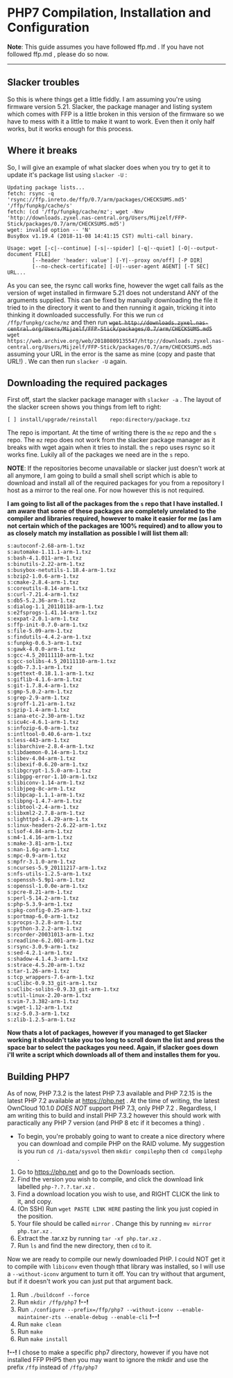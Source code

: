 # PHP7 Compilation, Installation and Configuration

**Note**: This guide assumes you have followed ffp.md . If you have not followed ffp.md , please do so now.

---
## Slacker troubles
So this is where things get a little fiddly. I am assuming you're using firmware version 5.21. Slacker, the package manager and listing system which comes with FFP is a little broken in this version of the firmware so we have to mess with it a little to make it want to work. Even then it only half works, but it works enough for this process.

## Where it breaks
So, I will give an example of what slacker does when you try to get it to update it's package list using `slacker -U` :

```
Updating package lists...
fetch: rsync -q 'rsync://ffp.inreto.de/ffp/0.7/arm/packages/CHECKSUMS.md5' '/ffp/funpkg/cache/s'
fetch: (cd '/ffp/funpkg/cache/mz'; wget -Nnv 'http://downloads.zyxel.nas-central.org/Users/Mijzelf/FFP-Stick/packages/0.7/arm/CHECKSUMS.md5')
wget: invalid option -- 'N'
BusyBox v1.19.4 (2018-11-08 14:41:15 CST) multi-call binary.

Usage: wget [-c|--continue] [-s|--spider] [-q|--quiet] [-O|--output-document FILE]
        [--header 'header: value'] [-Y|--proxy on/off] [-P DIR]
        [--no-check-certificate] [-U|--user-agent AGENT] [-T SEC] URL...
```
As you can see, the rsync call works fine, however the wget call fails as the version of wget installed in firmware 5.21 does not understand ANY of the arguments supplied. This can be fixed by manually downloading the file it tried to in the directory it went to and then running it again, tricking it into thinking it downloaded successfully. For this we run `cd /ffp/funpkg/cache/mz` and then run ~~`wget http://downloads.zyxel.nas-central.org/Users/Mijzelf/FFP-Stick/packages/0.7/arm/CHECKSUMS.md5`~~ `wget https://web.archive.org/web/20180809135547/http://downloads.zyxel.nas-central.org/Users/Mijzelf/FFP-Stick/packages/0.7/arm/CHECKSUMS.md5` assuming your URL in the error is the same as mine (copy and paste that URL!) . We can then run `slacker -U` again.

## Downloading the required packages
First off, start the slacker package manager with `slacker -a` . The layout of the slacker screen shows you things from left to right:
```
[ ] install/upgrade/reinstall    repo:directory/package.txz
```
The repo is important. At the time of writing there is the `mz` repo and the `s` repo. The `mz` repo does not work from the slacker package manager as it breaks with wget again when it tries to install. the `s` repo uses rsync so it works fine. Lukily all of the packages we need are in the `s` repo.

**NOTE**: If the repositories become unavailable or slacker just doesn't work at all anymore, I am going to build a small shell script which is able to download and install all of the required packages for you from a repository I host as a mirror to the real one. For now however this is not required.

**I am going to list all of the packages from the `s` repo that I have installed. I am aware that some of these packages are completely unrelated to the compiler and libraries required, however to make it easier for me (as I am not certain which of the packages are 100% required) and to allow you to as closely match my installation as possible I will list them all:**

```
s:autoconf-2.68-arm-1.txz
s:automake-1.11.1-arm-1.txz
s:bash-4.1.011-arm-1.txz
s:binutils-2.22-arm-1.txz
s:busybox-netutils-1.18.4-arm-1.txz
s:bzip2-1.0.6-arm-1.txz
s:cmake-2.8.4-arm-1.txz
s:coreutils-8.14-arm-1.txz
s:curl-7.21.4-arm-1.txz
s:db5-5.2.36-arm-1.txz
s:dialog-1.1_20110118-arm-1.txz
s:e2fsprogs-1.41.14-arm-1.txz
s:expat-2.0.1-arm-1.txz
s:ffp-init-0.7.0-arm-1.txz
s:file-5.09-arm-1.txz
s:findutils-4.4.2-arm-1.txz
s:funpkg-0.6.3-arm-1.txz
s:gawk-4.0.0-arm-1.txz
s:gcc-4.5_20111110-arm-1.txz
s:gcc-solibs-4.5_20111110-arm-1.txz
s:gdb-7.3.1-arm-1.txz
s:gettext-0.18.1.1-arm-1.txz
s:giflib-4.1.6-arm-1.txz
s:git-1.7.8.4-arm-1.txz
s:gmp-5.0.2-arm-1.txz
s:grep-2.9-arm-1.txz
s:groff-1.21-arm-1.txz
s:gzip-1.4-arm-1.txz
s:iana-etc-2.30-arm-1.txz
s:icu4c-4.6.1-arm-1.txz
s:infozip-6.0-arm-1.txz
s:intltool-0.40.6-arm-1.txz
s:less-443-arm-1.txz
s:libarchive-2.8.4-arm-1.txz
s:libdaemon-0.14-arm-1.txz
s:libev-4.04-arm-1.txz
s:libexif-0.6.20-arm-1.txz
s:libgcrypt-1.5.0-arm-1.txz
s:libgpg-error-1.10-arm-1.txz
s:libiconv-1.14-arm-1.txz
s:libjpeg-8c-arm-1.txz
s:libpcap-1.1.1-arm-1.txz
s:libpng-1.4.7-arm-1.txz
s:libtool-2.4-arm-1.txz
s:libxml2-2.7.8-arm-1.txz
s:lighttpd-1.4.29-arm-1.tx
s:linux-headers-2.6.22-arm-1.txz
s:lsof-4.84-arm-1.txz
s:m4-1.4.16-arm-1.txz
s:make-3.81-arm-1.txz
s:man-1.6g-arm-1.txz
s:mpc-0.9-arm-1.txz
s:mpfr-3.1.0-arm-1.txz
s:ncurses-5.9_20111217-arm-1.txz
s:nfs-utils-1.2.5-arm-1.txz
s:openssh-5.9p1-arm-1.txz
s:openssl-1.0.0e-arm-1.txz
s:pcre-8.21-arm-1.txz
s:perl-5.14.2-arm-1.txz
s:php-5.3.9-arm-1.txz
s:pkg-config-0.25-arm-1.txz
s:portmap-6.0-arm-1.txz
s:procps-3.2.8-arm-1.txz
s:python-3.2.2-arm-1.txz
s:rcorder-20031013-arm-1.txz
s:readline-6.2.001-arm-1.txz
s:rsync-3.0.9-arm-1.txz
s:sed-4.2.1-arm-1.txz
s:shadow-4.1.4.3-arm-1.txz
s:strace-4.5.20-arm-1.txz
s:tar-1.26-arm-1.txz
s:tcp_wrappers-7.6-arm-1.txz
s:uClibc-0.9.33_git-arm-1.txz
s:uClibc-solibs-0.9.33_git-arm-1.txz
s:util-linux-2.20-arm-1.txz
s:vim-7.3.382-arm-1.txz
s:wget-1.12-arm-1.txz
s:xz-5.0.3-arm-1.txz
s:zlib-1.2.5-arm-1.txz
```

**Now thats a lot of packages, however if you managed to get Slacker working it shouldn't take you too long to scroll down the list and press the space bar to select the packages you need. Again, if slacker goes down i'll write a script which downloads all of them and installes them for you.**

## Building PHP7
As of now, PHP 7.3.2 is the latest PHP 7.3 available and PHP 7.2.15 is the latest PHP 7.2 available at https://php.net . At the time of writing, the latest OwnCloud 10.1.0 *DOES NOT* support PHP 7.3, only PHP 7.2 . Regardless, I am writing this to build and install PHP 7.3.2 however this should work with paractically any PHP 7 version (and PHP 8 etc if it becomes a thing) .

 - To begin, you're probably going to want to create a nice directory where you can download and compile PHP on the RAID volume. My suggestion is you run `cd /i-data/sysvol` then `mkdir compilephp` then `cd compilephp` .

 1. Go to https://php.net and go to the Downloads section.
 2. Find the version you wish to compile, and click the download link labelled `php-?.?.?.tar.xz` .
 3. Find a download location you wish to use, and RIGHT CLICK the link to it, and copy.
 4. (On SSH) Run `wget PASTE LINK HERE` pasting the link you just copied in the position.
 5. Your file should be called `mirror` . Change this by running `mv mirror php.tar.xz` .
 6. Extract the .tar.xz by running `tar -xf php.tar.xz` .
 7. Run `ls` and find the new directory, then `cd` to it.
 
Now we are ready to compile our newly downloaded PHP. I could NOT get it to compile with `libiconv` even though tthat library was installed, so I will use a `--without-iconv` argument to turn it off. You can try without that argument, but if it doesn't work you can just put that argument back.

 1. Run `./buildconf --force`
 2. Run `mkdir /ffp/php7` __!--!__
 3. Run `./configure --prefix=/ffp/php7 --without-iconv --enable-maintainer-zts --enable-debug --enable-cli` __!--!__
 4. Run `make clean`
 5. Run `make`
 6. Run `make install`

__!--!__ I chose to make a specific php7 directory, however if you have not installed FFP PHP5 then you may want to ignore the mkdir and use the prefix `/ffp` instead of `/ffp/php7`

